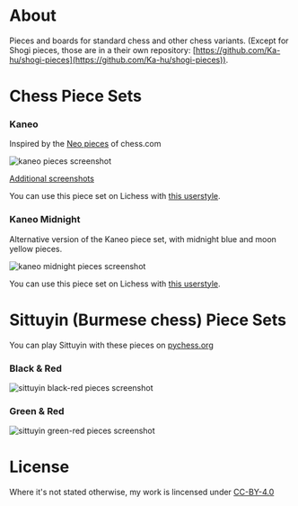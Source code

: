 # About

Pieces and boards for standard chess and other chess variants. (Except for Shogi pieces, those are in a their own repository: [https://github.com/Ka-hu/shogi-pieces](https://github.com/Ka-hu/shogi-pieces)).

# Chess Piece Sets

### Kaneo

Inspired by the [Neo pieces](https://i.imgur.com/d3RhW7o.png) of chess.com

![kaneo pieces screenshot](https://i.imgur.com/iUcOvyc.png)

[Additional screenshots](https://imgur.com/a/XeJdVy5)

You can use this piece set on Lichess with [this userstyle](https://userstyles.org/styles/180754/lichess-pychess-kaneo-pieces).

### Kaneo Midnight

Alternative version of the Kaneo piece set, with midnight blue and moon yellow pieces.

![kaneo midnight pieces screenshot](https://i.imgur.com/5Q6oM6O.png)

You can use this piece set on Lichess with [this userstyle](https://userstyles.org/styles/181319/lichess-kaneo-midnight-pieces).

# Sittuyin (Burmese chess) Piece Sets

You can play Sittuyin with these pieces on [pychess.org](https://www.pychess.org)

### Black & Red
![sittuyin black-red pieces screenshot](https://i.imgur.com/JGTDGb4.png)

### Green & Red
![sittuyin green-red pieces screenshot](https://i.imgur.com/sEStnYm.png)


# License

Where it's not stated otherwise, my work is lincensed under [CC-BY-4.0](https://choosealicense.com/licenses/cc-by-4.0)
